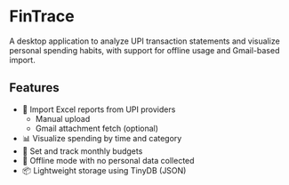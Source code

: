 # FinTrace

A desktop application to analyze UPI transaction statements and visualize personal spending habits, with support for offline usage and Gmail-based import.

## Features
- 📁 Import Excel reports from UPI providers
  - Manual upload
  - Gmail attachment fetch (optional)
- 📊 Visualize spending by time and category
- 💸 Set and track monthly budgets
- 🔐 Offline mode with no personal data collected
- 📦 Lightweight storage using TinyDB (JSON)
